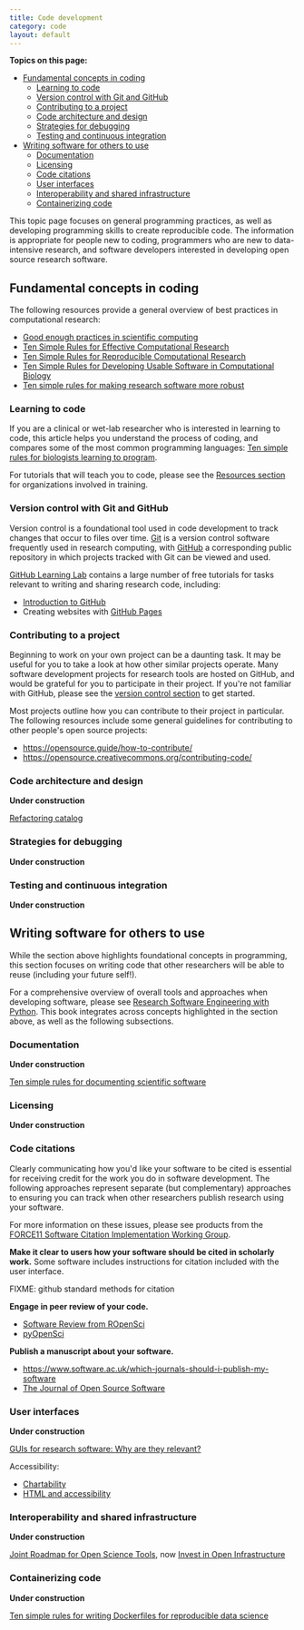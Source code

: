 ```yaml
---
title: Code development
category: code
layout: default
---
```


**Topics on this page:**
- [Fundamental concepts in coding](#fundamental-concepts-in-coding)
  - [Learning to code](#learning-to-code)
  - [Version control with Git and GitHub](#version-control-with-git-and-github)
  - [Contributing to a project](#contributing-to-a-project)
  - [Code architecture and design](#code-architecture-and-design)
  - [Strategies for debugging](#strategies-for-debugging)
  - [Testing and continuous integration](#testing-and-continuous-integration)
- [Writing software for others to use](#writing-software-for-others-to-use)
  - [Documentation](#documentation)
  - [Licensing](#licensing)
  - [Code citations](#code-citations)
  - [User interfaces](#user-interfaces)
  - [Interoperability and shared infrastructure](#interoperability-and-shared-infrastructure)
  - [Containerizing code](#containerizing-code)

This topic page focuses on general programming practices,
as well as developing programming skills to create reproducible code.
The information is appropriate for people new to coding,
programmers who are new to data-intensive research,
and software developers interested in developing open source research software.

## Fundamental concepts in coding

The following resources provide a general overview of best practices in computational research:

- [Good enough practices in scientific computing](https://journals.plos.org/ploscompbiol/article?id=10.1371/journal.pcbi.1005510)
- [Ten Simple Rules for Effective Computational Research](https://journals.plos.org/ploscompbiol/article?id=10.1371/journal.pcbi.1003506)
- [Ten Simple Rules for Reproducible Computational Research](https://journals.plos.org/ploscompbiol/article?id=10.1371/journal.pcbi.1003285)
- [Ten Simple Rules for Developing Usable Software in Computational Biology](https://journals.plos.org/ploscompbiol/article?id=10.1371/journal.pcbi.1005265)
- [Ten simple rules for making research software more robust](https://journals.plos.org/ploscompbiol/article?id=10.1371/journal.pcbi.1005412)

### Learning to code

If you are a clinical or wet-lab researcher who is interested in learning to code,
this article helps you understand the process of coding,
and compares some of the most common programming languages: 
[Ten simple rules for biologists learning to program](https://journals.plos.org/ploscompbiol/article?id=10.1371/journal.pcbi.1005871).

For tutorials that will teach you to code,
please see the [Resources section](/open-science/resources/)
for organizations involved in training.

### Version control with Git and GitHub

Version control is a foundational tool used in code development to track changes that occur
to files over time.
[Git](https://git-scm.com/about) 
is a version control software frequently used in research computing,
with [GitHub](https://help.github.com/en/github) 
a corresponding public repository in which projects tracked with Git
can be viewed and used.

[GitHub Learning Lab](https://lab.github.com/) contains a large number of free tutorials
for tasks relevant to writing and sharing research code, including:

- [Introduction to GitHub](https://lab.github.com/githubtraining/introduction-to-github)
- Creating websites with [GitHub Pages](https://lab.github.com/githubtraining/github-pages)

### Contributing to a project

Beginning to work on your own project can be a daunting task.
It may be useful for you to take a look at how other similar projects operate.
Many software development projects for research tools are hosted on GitHub,
and would be grateful for you to participate in their project.
If you're not familiar with GitHub,
please see the [version control section](#version-control-with-git-and-github)
to get started.

Most projects outline how you can contribute to their project in particular.
The following resources include some general guidelines for contributing to other people's
open source projects:

- https://opensource.guide/how-to-contribute/
- https://opensource.creativecommons.org/contributing-code/

### Code architecture and design

**Under construction**

[Refactoring catalog](https://refactoring.com/catalog/)

### Strategies for debugging

**Under construction**

### Testing and continuous integration

**Under construction**

## Writing software for others to use

While the section above highlights foundational concepts in programming,
this section focuses on writing code that other researchers will be able to reuse
(including your future self!).

For a comprehensive overview of overall tools and approaches when developing software,
please see [Research Software Engineering with Python](https://merely-useful.tech/py-rse/index.html).
This book integrates across concepts highlighted in the section above,
as well as the following subsections.

### Documentation

**Under construction**

[Ten simple rules for documenting scientific software](https://journals.plos.org/ploscompbiol/article?id=10.1371/journal.pcbi.1006561)

### Licensing

**Under construction**

### Code citations

Clearly communicating how you'd like your software to be cited is essential
for receiving credit for the work you do in software development.
The following approaches represent separate (but complementary)
approaches to ensuring you can track when other researchers 
publish research using your software.

For more information on these issues, 
please see products from the [FORCE11 Software Citation Implementation Working Group](https://github.com/force11/force11-sciwg#group-products).

**Make it clear to users how your software should be cited in scholarly work.**
Some software includes instructions for citation included with the user interface.

FIXME: github standard methods for citation

**Engage in peer review of your code.**

- [Software Review from ROpenSci](https://ropensci.org/software-review/)
- [pyOpenSci](https://www.pyopensci.org/)

**Publish a manuscript about your software.**

- https://www.software.ac.uk/which-journals-should-i-publish-my-software
- [The Journal of Open Source Software](https://joss.theoj.org/)

### User interfaces

**Under construction**

[GUIs for research software: Why are they relevant?](https://zenodo.org/record/4722579#.YYnA79bMJ6E)

Accessibility:

- [Chartability](https://chartability.fizz.studio/)
- [HTML and accessibility](https://developer.mozilla.org/en-US/docs/Learn/Accessibility/HTML)

### Interoperability and shared infrastructure

**Under construction**

[Joint Roadmap for Open Science Tools](https://jrost.org/),
now [Invest in Open Infrastructure](https://investinopen.org/)

### Containerizing code

**Under construction**

[Ten simple rules for writing Dockerfiles for reproducible data science](https://journals.plos.org/ploscompbiol/article?id=10.1371/journal.pcbi.1008316)
